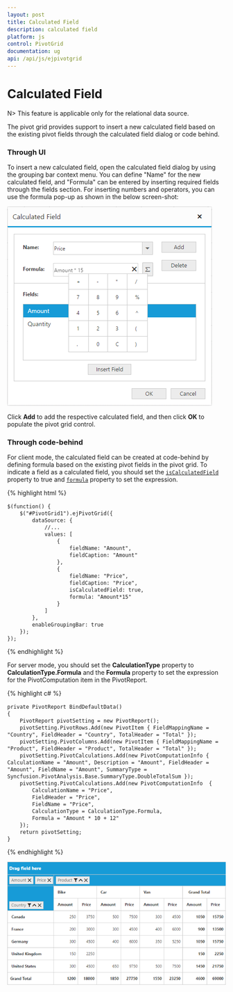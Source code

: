 ```yaml
---
layout: post
title: Calculated Field
description: calculated field
platform: js
control: PivotGrid
documentation: ug
api: /api/js/ejpivotgrid
---
```


# Calculated Field

N> This feature is applicable only for the relational data source.

The pivot grid provides support to insert a new calculated field based on the existing pivot fields through the calculated field dialog or code behind.

### Through UI
To insert a new calculated field, open the calculated field dialog by using the grouping bar context menu. You can define "Name" for the new calculated field, and "Formula" can be entered by inserting required fields through the fields section. For inserting numbers and operators, you can use the formula pop-up as shown in the below screen-shot:

![](Calculated-Field_images/Calculated-Field-Popup.png)

Click **Add** to add the respective calculated field, and then click **OK** to populate the pivot grid control.

### Through code-behind

For client mode, the calculated field can be created at code-behind by defining formula based on the existing pivot fields in the pivot grid. To indicate a field as a calculated field, you should set the [`isCalculatedField`](/api/js/ejpivotgrid#members:datasource-values-iscalculatedfield) property to true and [`formula`](/api/js/ejpivotgrid#members:datasource-values-formula) property to set the expression.

{% highlight html %}

    $(function() {
        $("#PivotGrid1").ejPivotGrid({
            dataSource: {
                //...
                values: [
                    {
                        fieldName: "Amount",
                        fieldCaption: "Amount"
                    }, 
                    {
                        fieldName: "Price",
                        fieldCaption: "Price",
                        isCalculatedField: true,
                        formula: "Amount*15"
                    }
                ]
            }, 
            enableGroupingBar: true
        });
    });

{% endhighlight %}

For server mode, you should set the **CalculationType** property to **CalculationType.Formula** and the **Formula** property to set the expression for the PivotComputation item in the PivotReport.

{% highlight c# %}

    private PivotReport BindDefaultData()
    {
        PivotReport pivotSetting = new PivotReport();
        pivotSetting.PivotRows.Add(new PivotItem { FieldMappingName = "Country", FieldHeader = "Country", TotalHeader = "Total" });
        pivotSetting.PivotColumns.Add(new PivotItem { FieldMappingName = "Product", FieldHeader = "Product", TotalHeader = "Total" });
        pivotSetting.PivotCalculations.Add(new PivotComputationInfo { CalculationName = "Amount", Description = "Amount", FieldHeader = "Amount", FieldName = "Amount", SummaryType = Syncfusion.PivotAnalysis.Base.SummaryType.DoubleTotalSum });
        pivotSetting.PivotCalculations.Add(new PivotComputationInfo  {
            CalculationName = "Price",
            FieldHeader = "Price",
            FieldName = "Price",
            CalculationType = CalculationType.Formula,
            Formula = "Amount * 10 + 12"
        });
        return pivotSetting;
    }

{% endhighlight %}


![](Calculated-Field_images/Calculated-Field1.png)